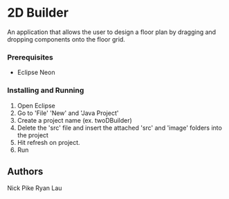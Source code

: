 # 2D Builder

An application that allows the user to design a floor plan by dragging and dropping components onto the floor grid.

### Prerequisites

- Eclipse Neon 


### Installing and Running

1. Open Eclipse
2. Go to 'File' 'New' and 'Java Project'
3. Create a project name (ex. twoDBuilder)
4. Delete the 'src' file and insert the attached 'src' and 'image' folders into the project
5. Hit refresh on project.
6. Run


## Authors

Nick Pike
Ryan Lau

